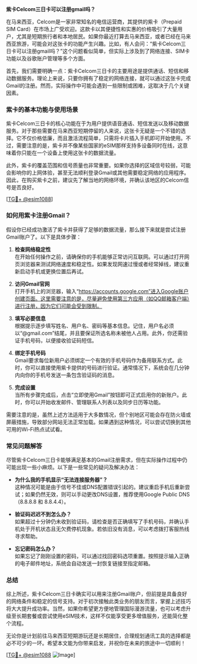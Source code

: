 **紫卡Celcom三日卡可以注册gmail吗？**

在马来西亚，Celcom是一家非常知名的电信运营商，其提供的紫卡（Prepaid SIM Card）在市场上广受欢迎。这款卡以其便捷性和实惠的价格吸引了大量用户，尤其是短期旅行者和本地居民。如果你最近打算去马来西亚，或者已经在马来西亚旅游，可能会对这张卡的功能产生兴趣。比如，有人会问：“紫卡Celcom三日卡可以注册gmail吗？”这个问题看似简单，但实际上涉及到了网络连接、SIM卡功能以及谷歌账户管理等多个方面。

首先，我们需要明确一点：紫卡Celcom三日卡的主要用途是提供通话、短信和移动数据服务。理论上来说，只要你拥有了稳定的网络连接，就可以通过这张卡完成Gmail的注册。然而，实际操作中可能会遇到一些限制或困难，这取决于几个关键因素。

### **紫卡的基本功能与使用场景**

紫卡Celcom三日卡的核心功能在于为用户提供语音通话、短信发送以及移动数据服务。对于那些需要在马来西亚短期停留的人来说，这张卡无疑是一个不错的选择。它不仅价格低廉，而且激活流程简单，只需将卡片插入手机即可开始使用。不过，需要注意的是，紫卡并不像某些国家的eSIM那样支持多设备同时在线，这意味着你只能在一个设备上使用这张卡的数据流量。

此外，紫卡的覆盖范围和信号质量也非常重要。如果你选择的区域信号较弱，可能会影响你的上网体验，甚至无法顺利登录Gmail或其他需要稳定网络的应用程序。因此，在购买紫卡之前，建议先了解当地的网络环境，并确认该地区的Celcom信号是否良好。

[[TG💪+ @esim1088](https://t.me/s/esim1088)]

### **如何用紫卡注册Gmail？**

假设你已经成功激活了紫卡并获得了足够的数据流量，那么接下来就是尝试注册Gmail账户了。以下是具体步骤：

1. **检查网络稳定性**  
   在开始任何操作之前，请确保你的手机能够正常访问互联网。可以通过打开网页浏览器来测试网络速度和稳定性。如果发现网速过慢或者经常掉线，建议重新启动手机或更换位置后再试。

2. **访问Gmail官网**  
   打开手机上的浏览器，输入“https://accounts.google.com”进入Google账户创建页面。这里需要注意的是，尽量避免使用第三方应用（如QQ邮箱客户端）进行注册，因为它们可能会受到限制。

3. **填写必要信息**  
   根据提示逐步填写姓名、用户名、密码等基本信息。记住，用户名必须以“@gmail.com”结尾，并且要保证所选名称未被他人占用。此外，你还需验证手机号码，以便接收验证码短信。

4. **绑定手机号码**  
   Gmail要求每位新用户必须绑定一个有效的手机号码作为备用联系方式。此时，你可以直接使用紫卡提供的号码进行验证。通常情况下，系统会在几分钟内向你的手机号发送一条包含验证码的消息。

5. **完成设置**  
   当所有步骤完成后，点击“立即使用Gmail”按钮即可正式启用你的新账户。此时，你可以开始收发邮件、管理联系人列表以及同步日历等功能。

需要注意的是，虽然上述方法适用于大多数情况，但个别地区可能会存在防火墙或屏蔽措施，导致部分网站无法正常加载。如果遇到这种情况，可以尝试切换到其他可用的Wi-Fi热点试试看。

### **常见问题解答**

尽管紫卡Celcom三日卡能够满足基本的Gmail注册需求，但在实际操作过程中仍可能出现一些小麻烦。以下是一些常见的疑问及解决办法：

- **为什么我的手机显示“无法连接服务器”？**  
  这种情况可能是由于信号不佳或DNS配置错误引起的。建议重启手机后重新尝试；如果仍然无效，则可以手动更改DNS设置，推荐使用Google Public DNS（8.8.8.8 和 8.8.4.4）。

- **验证码迟迟不到怎么办？**  
  如果超过十分钟仍未收到验证码，请检查是否正确填写了手机号码，并确认手机处于开机状态且无欠费停机现象。若依旧没有消息，可以考虑拨打客服热线寻求帮助。

- **忘记密码怎么办？**  
  如果忘记了刚刚设置的密码，可以通过找回密码选项重置。按照提示输入正确的电子邮件地址，系统会自动发送一封恢复链接至指定邮箱。

### **总结**

综上所述，紫卡Celcom三日卡确实可以用来注册Gmail账户，但前提是具备良好的网络条件和稳定的信号支持。对于初次接触此类业务的朋友而言，掌握上述技巧将大大提升成功率。当然，如果你希望更方便地管理国际漫游流量，也可以考虑升级至长期套餐或尝试使用eSIM技术，这样不仅能享受更多增值服务，还能简化整个流程。

无论你是计划前往马来西亚短期游玩还是长期居住，合理规划通讯工具的选择都是必不可少的一环。希望本文能为你带来启发，并祝你在未来的旅途中一切顺利！

[[TG💪+ @esim1088](https://t.me/s/esim1088) ![Image](https://i.postimg.cc/4NQfJmqS/Snipaste-2025-05-13-00-14-12.png)]